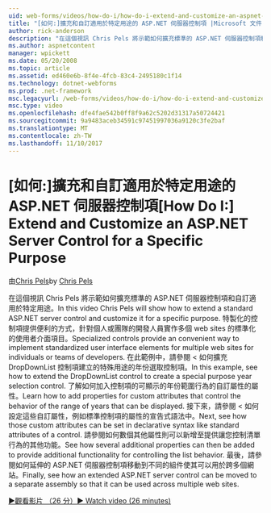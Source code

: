 ```yaml
---
uid: web-forms/videos/how-do-i/how-do-i-extend-and-customize-an-aspnet-server-control-for-a-specific-purpose
title: "[如何:]擴充和自訂適用於特定用途的 ASP.NET 伺服器控制項 |Microsoft 文件"
author: rick-anderson
description: "在這個視訊 Chris Pels 將示範如何擴充標準的 ASP.NET 伺服器控制項和自訂適用於特定用途。 特製化的控制項提供 c..."
ms.author: aspnetcontent
manager: wpickett
ms.date: 05/20/2008
ms.topic: article
ms.assetid: ed460e6b-8f4e-4fcb-83c4-2495180c1f14
ms.technology: dotnet-webforms
ms.prod: .net-framework
msc.legacyurl: /web-forms/videos/how-do-i/how-do-i-extend-and-customize-an-aspnet-server-control-for-a-specific-purpose
msc.type: video
ms.openlocfilehash: dfe4fae542b0ff8f9a62c5202d31317a50724421
ms.sourcegitcommit: 9a9483aceb34591c97451997036a9120c3fe2baf
ms.translationtype: MT
ms.contentlocale: zh-TW
ms.lasthandoff: 11/10/2017
---
```

<a name="how-do-i-extend-and-customize-an-aspnet-server-control-for-a-specific-purpose"></a><span data-ttu-id="793c6-104">[如何:]擴充和自訂適用於特定用途的 ASP.NET 伺服器控制項</span><span class="sxs-lookup"><span data-stu-id="793c6-104">[How Do I:] Extend and Customize an ASP.NET Server Control for a Specific Purpose</span></span>
====================
<span data-ttu-id="793c6-105">由[Chris Pels](https://twitter.com/chrispels)</span><span class="sxs-lookup"><span data-stu-id="793c6-105">by [Chris Pels](https://twitter.com/chrispels)</span></span>

<span data-ttu-id="793c6-106">在這個視訊 Chris Pels 將示範如何擴充標準的 ASP.NET 伺服器控制項和自訂適用於特定用途。</span><span class="sxs-lookup"><span data-stu-id="793c6-106">In this video Chris Pels will show how to extend a standard ASP.NET server control and customize it for a specific purpose.</span></span> <span data-ttu-id="793c6-107">特製化的控制項提供便利的方式，針對個人或團隊的開發人員實作多個 web sites 的標準化的使用者介面項目。</span><span class="sxs-lookup"><span data-stu-id="793c6-107">Specialized controls provide an convenient way to implement standardized user interface elements for multiple web sites for individuals or teams of developers.</span></span> <span data-ttu-id="793c6-108">在此範例中，請參閱 < 如何擴充 DropDownList 控制項建立的特殊用途的年份選取控制項。</span><span class="sxs-lookup"><span data-stu-id="793c6-108">In this example, see how to extend the DropDownList control to create a special purpose year selection control.</span></span> <span data-ttu-id="793c6-109">了解如何加入控制項的可顯示的年份範圍行為的自訂屬性的屬性。</span><span class="sxs-lookup"><span data-stu-id="793c6-109">Learn how to add properties for custom attributes that control the behavior of the range of years that can be displayed.</span></span> <span data-ttu-id="793c6-110">接下來，請參閱 < 如何設定這些自訂屬性，例如標準控制項的屬性的宣告式語法中。</span><span class="sxs-lookup"><span data-stu-id="793c6-110">Next, see how those custom attributes can be set in declarative syntax like standard attributes of a control.</span></span> <span data-ttu-id="793c6-111">請參閱如何數個其他屬性則可以新增至提供讓您控制清單行為的其他功能。</span><span class="sxs-lookup"><span data-stu-id="793c6-111">See how several additional properties can then be added to provide additional functionality for controlling the list behavior.</span></span> <span data-ttu-id="793c6-112">最後，請參閱如何延伸的 ASP.NET 伺服器控制項移動到不同的組件使其可以用於跨多個網站。</span><span class="sxs-lookup"><span data-stu-id="793c6-112">Finally, see how an extended ASP.NET server control can be moved to a separate assembly so that it can be used across multiple web sites.</span></span>

[<span data-ttu-id="793c6-113">&#9654;觀看影片 （26 分）</span><span class="sxs-lookup"><span data-stu-id="793c6-113">&#9654; Watch video (26 minutes)</span></span>](https://channel9.msdn.com/Blogs/ASP-NET-Site-Videos/how-do-i-extend-and-customize-an-aspnet-server-control-for-a-specific-purpose)
